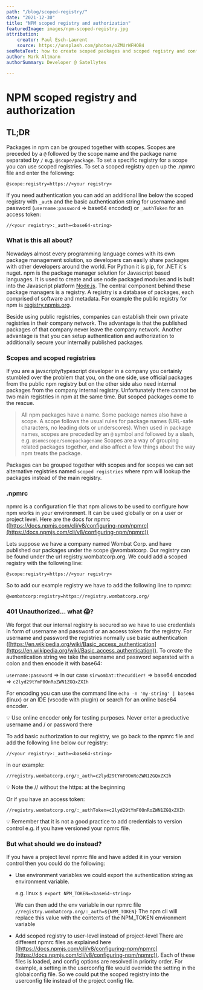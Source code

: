 ```yaml
---
path: "/blog/scoped-registry/"
date: "2021-12-30"
title: "NPM scoped registry and authorization"
featuredImage: images/npm-scoped-registry.jpg
attribution:
    creator: Paul Esch-Laurent
    source: https://unsplash.com/photos/oZMUrWFHOB4
seoMetaText: how to create scoped packages and scoped registry and configure authorization via npmrc
author: Mark Altmann
authorSummary: Developer @ Satellytes

---
```

 

# NPM scoped registry and authorization

## TL;DR

Packages in npm can be grouped together with scopes. Scopes are preceded by a `@` followed by the scope name and the package name separated by `/` e.g. `@scope/package`. To set a specific registry for a scope you can use scoped registries. To set a scoped registry open up the .npmrc file and enter the following:

`@scope:registry=https://<your registry>`

If you need authentication you can add an additional line below the scoped registry with `_auth` and the basic authentication string for username and password (`username:password` ⇒ base64 encoded) or `_authToken` for an access token:

`//<your registry>:_auth=<base64-string>`

### What is this all about?

Nowadays almost every programming language comes with its own package management solution, so developers can easily share packages with other developers around the world. For Python it is pip, for .NET it`s nuget. npm is the package manager solution for Javascript based languages. It is used to create and use node packaged modules and is built into the Javascript platform [Node.js](http://www.nodejs.org/). The central component behind these package managers is a registry. A registry is a database of packages, each comprised of software and metadata. For example the public registry for npm is [registry.npmjs.org](http://registry.npmjs.org). 

Beside using public registries, companies can establish their own private registries in their company network. The advantage is that the published packages of that company never leave the company network. Another advantage is that you can setup authentication and authorization to additionally secure your internally published packages. 

### Scopes and scoped registries

If you are a javscripty/typescript developer in a company you certainly stumbled over the problem that you, on the one side, use official packages from the public npm registry but on the other side also need internal packages from the company internal registry. Unfortunately there cannot be two main registries in npm at the same time. But scoped packages come to the rescue. 

> All npm packages have a name. Some package names also have a scope. A scope follows the usual rules for package names (URL-safe characters, no leading dots or underscores). When used in package names, scopes are preceded by an `@` symbol and followed by a slash, e.g.
`@somescope/somepackagename`
Scopes are a way of grouping related packages together, and also affect a few things about the way npm treats the package.
> 

Packages can be grouped together with scopes and for scopes we can set alternative registries named `scoped registries` where npm will lookup the packages instead of the main registry.

### .npmrc

npmrc is a configuration file that npm allows to be used to configure how npm works in your environment. It can be used globally or on a user or project level. Here are the docs for npmrc ([https://docs.npmjs.com/cli/v8/configuring-npm/npmrc](https://docs.npmjs.com/cli/v8/configuring-npm/npmrc))

Lets suppose we have a company named Wombat Corp. and have published our packages under the scope @wombatcorp. Our registry can be found under the url registry.wombatcorp.org. We could add a scoped registry with the following line:

`@scope:registry=https://<your registry>`

So to add our example registry we have to add the following line to npmrc:

`@wombatcorp:registry=https://registry.wombatcorp.org/`

### 401 Unauthorized... what 😱?

We forgot that our internal registry is secured so we have to use credentials in form of username and password or an access token for the registry. For username and password the registries normally use basic authentication ([https://en.wikipedia.org/wiki/Basic_access_authentication](https://en.wikipedia.org/wiki/Basic_access_authentication)). To create the authentication string we take the username and password separated with a colon and then encode it with base64:

`username:password` ⇒ in our case `sirwombat:thecudd1er!` ⇒ base64 encoded ⇒ `c2lyd29tYmF0OnRoZWN1ZGQxZXIh`

For encoding you can use the command line `echo -n 'my-string' | base64` (linux) or an IDE (vscode with plugin) or search for an online base64 encoder.

<aside>
💡 Use online encoder only for testing purposes. Never enter a productive username and / or password there

</aside>

To add basic authorization to our registry, we go back to the npmrc file and add the following line below our registry:

`//<your registry>:_auth=<base64-string>`

in our example: 

`//registry.wombatcorp.org/:_auth=c2lyd29tYmF0OnRoZWN1ZGQxZXIh`

<aside>
💡 Note the // without the https: at the beginning

</aside>

Or if you have an access token:

`//registry.wombatcorp.org/:_authToken=c2lyd29tYmF0OnRoZWN1ZGQxZXIh`

<aside>
💡 Remember that it is not a good practice to add credentials to version control e.g. if you have versioned your npmrc file.

</aside>

### But what should we do instead?

If you have a project level npmrc file and have added it in your version control then you could do the following:

- Use environment variables
we could export the authentication string as environment variable.
    
    e.g. linux
    `$ export NPM_TOKEN=<base64-string>`
    
    We can then add the env variable in our npmrc file
    `//registry.wombatcorp.org/:_auth=${NPM_TOKEN}`
    The npm cli will replace this value with the contents of the NPM_TOKEN environment variable
    
- Add scoped registry to user-level instead of project-level
There are different npmrc files as explained here ([https://docs.npmjs.com/cli/v8/configuring-npm/npmrc](https://docs.npmjs.com/cli/v8/configuring-npm/npmrc)). 
Each of these files is loaded, and config options are resolved in priority order. For example, a setting in the userconfig file would override the setting in the globalconfig file. So we could put the scoped registry into the userconfig file instead of the project config file.